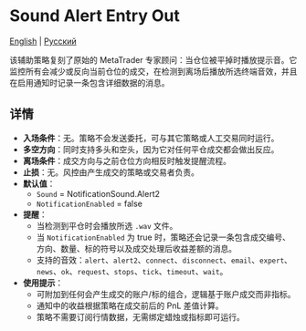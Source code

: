 # Sound Alert Entry Out
[English](README.md) | [Русский](README_ru.md)

该辅助策略复刻了原始的 MetaTrader 专家顾问：当仓位被平掉时播放提示音。它监控所有会减少或反向当前仓位的成交，在检测到离场后播放所选终端音效，并且在启用通知时记录一条包含详细数据的消息。

## 详情

- **入场条件**：无。策略不会发送委托，可与其它策略或人工交易同时运行。
- **多空方向**：同时支持多头和空头，因为它对任何平仓成交都会做出反应。
- **离场条件**：成交方向与之前仓位方向相反时触发提醒流程。
- **止损**：无。风控由产生成交的策略或交易者负责。
- **默认值**：
  - `Sound` = NotificationSound.Alert2
  - `NotificationEnabled` = false
- **提醒**：
  - 当检测到平仓时会播放所选 `.wav` 文件。
  - 当 `NotificationEnabled` 为 true 时，策略还会记录一条包含成交编号、方向、数量、标的符号以及成交处理后收益差额的消息。
  - 支持的音效：`alert`、`alert2`、`connect`、`disconnect`、`email`、`expert`、`news`、`ok`、`request`、`stops`、`tick`、`timeout`、`wait`。
- **使用提示**：
  - 可附加到任何会产生成交的账户/标的组合，逻辑基于账户成交而非指标。
  - 通知中的收益根据策略在成交前后的 PnL 差值计算。
  - 策略不需要订阅行情数据，无需绑定蜡烛或指标即可运行。

